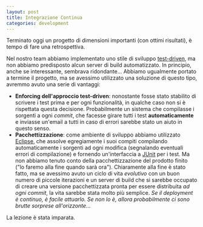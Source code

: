 ```yaml
---
layout: post
title: Integrazione Continua
categories: development
---
```


Terminato oggi un progetto di dimensioni importanti (con ottimi risultati), è tempo di fare una retrospettiva.

Nel nostro team abbiamo implementato uno stile di sviluppo [test-driven][], ma non abbiamo predisposto alcun server di build automatizzato. In principio, anche se interessante, sembrava ridondante... Abbiamo ugualmente portato a termine il progetto, ma se avessimo utilizzato una soluzione di questo tipo, avremmo avuto una serie di vantaggi:

 - **Enforcing dell'approccio test-driven**: nonostante fosse stato stabilito di scrivere i test prima e per ogni funzionalità, in qualche caso non si è rispettata questa decisione. Probabilmente un sistema che compilasse i sorgenti a ogni *commit*, che facesse girare tutti i test **automaticamente** e inviasse un'email a tutti in caso di errori sarebbe stato un aiuto in questo senso.
 - **Pacchettizzazione**: come ambiente di sviluppo abbiamo utilizzato [Eclipse][], che assolve egregiamente i suoi compiti compilando automaticamente i sorgenti ad ogni modifica (segnalando eventuali errori di compilazione) e fornendo un'interfaccia a [JUnit][] per i test. Ma non abbiamo tenuto conto della pacchettizzazione del prodotto finito ("lo faremo alla fine quando sarà ora"). Chiaramente alla fine è stato fatto, ma se avessimo avuto un ciclo di vita *evolutivo* con un buon numero di piccole iterazioni e un server di build che si sarebbe occupato di creare una versione pacchettizzata pronta per essere distribuita *ad ogni commit*, la vita sarebbe stata molto più semplice. *Se il deployment è continuo, è facile attuarlo. Se non lo è, allora probabilmente ci sono brutte sorprese all'orizzonte...*
 
La lezione è stata imparata.

[test-driven]: http://en.wikipedia.org/wiki/Test-driven_development "Test-Driven Development"
[Eclipse]: http://www.eclipse.org/ "Eclipse SDK"
[JUnit]: http://www.junit.org/ "JUnit"
